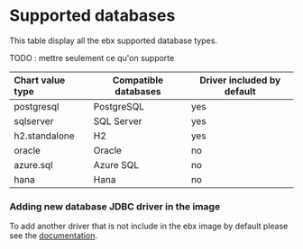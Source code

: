 # Supported databases

This table display all the ebx supported database types.

TODO : mettre seulement ce qu'on supporte

| Chart value type | Compatible databases | Driver included by default |
|:-----------------|----------------------|----------------------------|
| postgresql       | PostgreSQL           | yes                        |  
| sqlserver        | SQL Server           | yes                        |  
| h2.standalone    | H2                   | yes                        |  
| oracle           | Oracle               | no                         |
| azure.sql        | Azure SQL            | no                         |
| hana             | Hana                 | no                         |

### Adding new database JDBC driver in the image  

To add another driver that is not include in the ebx image by default please see the [documentation](https://docs.tibco.com/pub/ebx/latest/doc/html/en/ece/customizing_the_image.html#_adding_a_new_jdbc_driver).



 